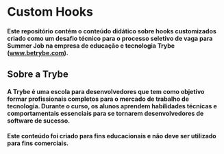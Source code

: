 # Custom Hooks

#### Este repositório contém o conteúdo didático sobre hooks customizados criado como um desafio técnico para o processo seletivo de vaga para Summer Job na empresa de educação e tecnologia Trybe (www.betrybe.com).

## Sobre a Trybe
#### A Trybe é uma escola para desenvolvedores que tem como objetivo formar profissionais completos para o mercado de trabalho de tecnologia. Durante o curso, os alunos aprendem habilidades técnicas e comportamentais essenciais para se tornarem desenvolvedores de software de sucesso.

#### Este conteúdo foi criado para fins educacionais e não deve ser utilizado para fins comerciais.
